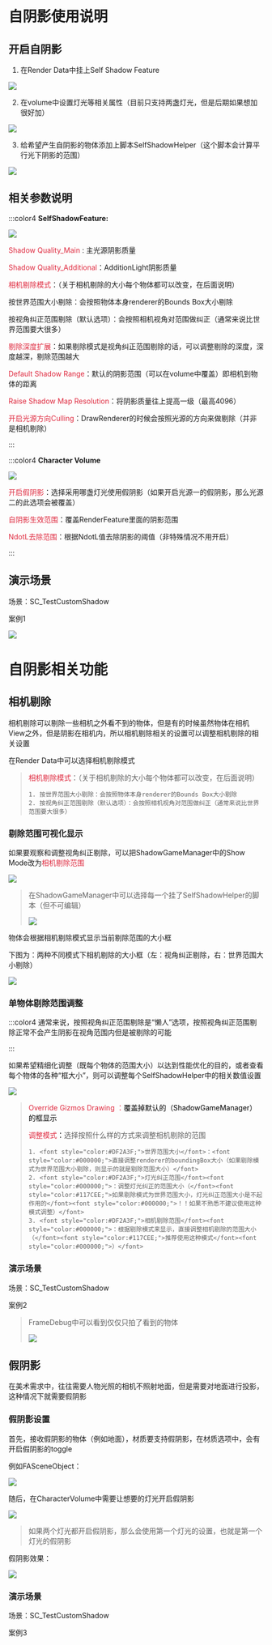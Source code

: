# 自阴影使用说明
## 开启自阴影
1. 在Render Data中挂上Self Shadow Feature

![](https://cdn.nlark.com/yuque/0/2024/png/46024715/1733193606584-1016bd5c-aded-48e4-9d5c-0548060d75ed.png)

2. 在volume中设置灯光等相关属性（目前只支持两盏灯光，但是后期如果想加很好加）

![](https://cdn.nlark.com/yuque/0/2024/png/46024715/1733196751263-17265948-c286-449d-a204-de616d34bb5d.png)

3. 给希望产生自阴影的物体添加上脚本SelfShadowHelper（这个脚本会计算平行光下阴影的范围）

![](https://cdn.nlark.com/yuque/0/2024/png/46024715/1733196829865-e0df09b9-f466-4245-b9dd-60781a2bd731.png)

## 相关参数说明
:::color4
**SelfShadowFeature:**

![](https://cdn.nlark.com/yuque/0/2024/png/46024715/1733196917344-6cb93e04-f33b-4c94-b151-5778e985fe09.png)

<font style="color:#DF2A3F;">Shadow Quality_Main</font> : 主光源阴影质量

<font style="color:#DF2A3F;">Shadow Quality_Additional</font>：AdditionLight阴影质量

<font style="color:#DF2A3F;">相机剔除模式</font>：（关于相机剔除的大小每个物体都可以改变，在后面说明）

按世界范围大小剔除：会按照物体本身renderer的Bounds Box大小剔除

按视角纠正范围剔除（默认选项）：会按照相机视角对范围做纠正（通常来说比世界范围要大很多）

<font style="color:#DF2A3F;">剔除深度扩展</font>：如果剔除模式是视角纠正范围剔除的话，可以调整剔除的深度，深度越深，剔除范围越大

<font style="color:#DF2A3F;">Default Shadow Range</font>：默认的阴影范围（可以在volume中覆盖）即相机到物体的距离

<font style="color:#DF2A3F;">Raise Shadow Map Resolution</font>：将阴影质量往上提高一级（最高4096）

<font style="color:#DF2A3F;">开启光源方向Culling</font>：DrawRenderer的时候会按照光源的方向来做剔除（并非是相机剔除）

:::

:::color4
**Character Volume**

![](https://cdn.nlark.com/yuque/0/2024/png/46024715/1733196751263-17265948-c286-449d-a204-de616d34bb5d.png?x-oss-process=image%2Fformat%2Cwebp)

<font style="color:#DF2A3F;">开启假阴影</font>：选择采用哪盏灯光使用假阴影（如果开启光源一的假阴影，那么光源二的此选项会被覆盖）

<font style="color:#DF2A3F;">自阴影生效范围</font>：覆盖RenderFeature里面的阴影范围

<font style="color:#DF2A3F;">NdotL去除范围</font>：根据NdotL值去除阴影的阈值（非特殊情况不用开启）

:::



## 演示场景
场景：SC_TestCustomShadow

案例1

![](https://cdn.nlark.com/yuque/0/2024/png/46024715/1733205270478-93a48fd2-d28d-4ec6-a19b-8e5620ee1bc2.png)

# 自阴影相关功能
## 相机剔除
相机剔除可以剔除一些相机之外看不到的物体，但是有的时候虽然物体在相机View之外，但是阴影在相机内，所以相机剔除相关的设置可以调整相机剔除的相关设置

在Render Data中可以选择相机剔除模式

> <font style="color:#DF2A3F;">相机剔除模式</font>：（关于相机剔除的大小每个物体都可以改变，在后面说明）
>
>     1. 按世界范围大小剔除：会按照物体本身renderer的Bounds Box大小剔除
>     2. 按视角纠正范围剔除（默认选项）：会按照相机视角对范围做纠正（通常来说比世界范围要大很多）
>

### 剔除范围可视化显示
如果要观察和调整视角纠正剔除，可以把ShadowGameManager中的Show Mode改为<font style="color:#DF2A3F;">相机剔除范围</font>

![](https://cdn.nlark.com/yuque/0/2024/png/46024715/1733205932140-4d47d26a-9722-452d-8c97-6a811360186b.png)

> 在ShadowGameManager中可以选择每一个挂了SelfShadowHelper的脚本（但不可编辑）
>
> ![](https://cdn.nlark.com/yuque/0/2024/png/46024715/1733218861402-befabb0b-8513-4d5d-9d68-85a099f28848.png)
>

物体会根据相机剔除模式显示当前剔除范围的大小框

下图为：两种不同模式下相机剔除的大小框（左：视角纠正剔除，右：世界范围大小剔除）

![](https://cdn.nlark.com/yuque/0/2024/png/46024715/1733206154033-3c63e19c-a3aa-4d27-9a92-8b7269dd6fbb.png)

### 单物体剔除范围调整
:::color4
通常来说，按照视角纠正范围剔除是“懒人”选项，按照视角纠正范围剔除正常不会产生阴影在视角范围内但是被剔除的可能

:::

如果希望精细化调整（既每个物体的范围大小）以达到性能优化的目的，或者查看每个物体的各种“框大小”，则可以调整每个SelfShadowHelper中的相关数值设置

![](https://cdn.nlark.com/yuque/0/2024/png/46024715/1733219230354-98b5d1c3-d8bb-478f-8ae0-6d302c0f37f4.png)

> <font style="color:#DF2A3F;">Override Gizmos Drawing ：</font><font style="color:#000000;">覆盖掉默认的（ShadowGameManager）的框显示</font>
>
> <font style="color:#DF2A3F;">调整模式</font><font style="color:#000000;">：</font>选择按照什么样的方式来调整相机剔除的范围
>
>     1. <font style="color:#DF2A3F;">世界范围大小</font>：<font style="color:#000000;">直接调整renderer的boundingBox大小（如果剔除模式为世界范围大小剔除，则显示的就是剔除范围大小）</font>
>     2. <font style="color:#DF2A3F;">灯光纠正范围</font><font style="color:#000000;">：调整灯光纠正的范围大小（</font><font style="color:#117CEE;">如果剔除模式为世界范围大小，灯光纠正范围大小是不起作用的</font><font style="color:#000000;">！！如果不熟悉不建议使用这种模式调整）</font>
>     3. <font style="color:#DF2A3F;">相机剔除范围</font><font style="color:#000000;">：根据剔除模式来显示，直接调整相机剔除的范围大小（</font><font style="color:#117CEE;">推荐使用这种模式</font><font style="color:#000000;">）</font>
>

### 演示场景
场景：SC_TestCustomShadow

案例2

> FrameDebug中可以看到仅仅只拍了看到的物体
>
> ![](https://cdn.nlark.com/yuque/0/2024/png/46024715/1733221226730-7e9b190f-ac3e-4061-b50c-cc8b38c05a93.png)
>

## 假阴影
在美术需求中，往往需要人物光照的相机不照射地面，但是需要对地面进行投影，这种情况下就需要假阴影

### 假阴影设置
首先，接收假阴影的物体（例如地面），材质要支持假阴影，在材质选项中，会有开启假阴影的toggle

例如FASceneObject：

![](https://cdn.nlark.com/yuque/0/2024/png/46024715/1733221630544-d1bae394-8b74-4d49-b5db-9f85030d9a74.png)

随后，在CharacterVolume中需要让想要的灯光开启假阴影

![](https://cdn.nlark.com/yuque/0/2024/png/46024715/1733221712022-ab24ba38-2174-4889-b3cd-e438f6ffb513.png)

> 如果两个灯光都开启假阴影，那么会使用第一个灯光的设置，也就是第一个灯光的假阴影
>

假阴影效果：

![](https://cdn.nlark.com/yuque/0/2024/png/46024715/1733221843072-92a0ee8b-9f9c-4547-9a5a-54e47baa3d0c.png)

### 演示场景
场景：SC_TestCustomShadow

案例3

